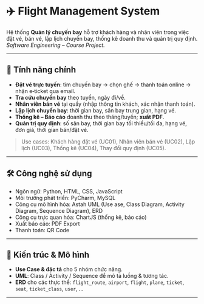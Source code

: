 # ✈️ Flight Management System

Hệ thống **Quản lý chuyến bay** hỗ trợ khách hàng và nhân viên trong việc đặt vé, bán vé, lập lịch chuyến bay, thống kê doanh thu và quản trị quy định.  
*Software Engineering – Course Project.*

---

## 📌 Tính năng chính
- **Đặt vé trực tuyến**: tìm chuyến bay → chọn ghế → thanh toán online → nhận e‑ticket qua email.
- **Tra cứu chuyến bay** theo tuyến, ngày đi/về.
- **Nhân viên bán vé** tại quầy (nhập thông tin khách, xác nhận thanh toán).
- **Lập lịch chuyến bay**: thời gian bay, sân bay trung gian, hạng vé.
- **Thống kê – Báo cáo** doanh thu theo tháng/tuyến; **xuất PDF**.
- **Quản trị quy định**: số sân bay, thời gian bay tối thiểu/tối đa, hạng vé, đơn giá, thời gian bán/đặt vé.

> Use cases: Khách hàng đặt vé (UC01), Nhân viên bán vé (UC02), Lập lịch (UC03), Thống kê (UC04), Thay đổi quy định (UC05).

---

## 🛠️ Công nghệ sử dụng
- Ngôn ngữ: Python, HTML, CSS, JavaScript  
- Môi trường phát triển: PyCharm, MySQL
- Công cụ mô hình hóa: Astah UML (Use ase, Class Diagram, Activity Diagram, Sequence Diagram), ERD
- Công cụ trực quan hóa: ChartJS (thống kê, báo cáo) 
- Xuất báo cáo: PDF Export
- Thanh toán: QR Code

---

## 🧩 Kiến trúc & Mô hình
- **Use Case & đặc tả** cho 5 nhóm chức năng.
- **UML**: Class / Activity / Sequence để mô tả luồng & tương tác.
- **ERD** cho các thực thể: `flight_route`, `airport`, `flight`, `plane`, `ticket`, `seat`, `ticket_class`, `user`, …

---
